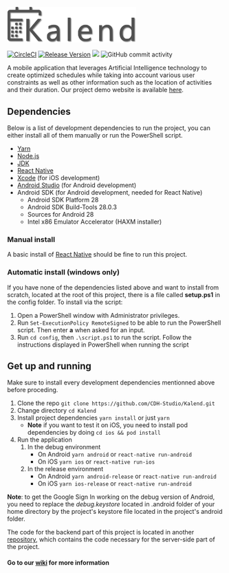 [<img src="https://raw.githubusercontent.com/CDH-Studio/Kalend/dev/src/assets/img/dark_logo.png" alt="Kalend" width="300"/>](https://benjeau.github.io/)

[![CircleCI](https://img.shields.io/circleci/project/github/CDH-Studio/Kalend/master.svg?style=flat&logo=circleci)](https://circleci.com/gh/CDH-Studio/Kalend)
[![Release Version](https://img.shields.io/github/release/CDH-Studio/Kalend.svg?style=flat)](https://github.com/CDH-Studio/Kalend/releases)
![](https://img.shields.io/github/license/CDH-Studio/Kalend.svg?style=flat)
![GitHub commit activity](https://img.shields.io/github/commit-activity/m/CDH-Studio/Kalend.svg)

A mobile application that leverages Artificial Intelligence technology to create optimized schedules while taking into account various user constraints as well as other information such as the location of activities and their duration. Our project demo website is available [here](https://benjeau.github.io/).

## Dependencies

Below is a list of development dependencies to run the project, you can either install all of them manually or run the PowerShell script.

* [Yarn](https://yarnpkg.com/)
* [Node.js](https://nodejs.org/)
* [JDK](https://www.oracle.com/technetwork/java/javase/downloads/jdk8-downloads-2133151.html)
* [React Native](https://facebook.github.io/react-native/docs/getting-started#installing-dependencies)
* [Xcode](https://itunes.apple.com/us/app/xcode/id497799835?mt=12) (for iOS development)
* [Android Studio](https://developer.android.com/studio) (for Android development)
* Android SDK (for Android development, needed for React Native)
  * Android SDK Platform 28
  * Android SDK Build-Tools 28.0.3
  * Sources for Android 28
  * Intel x86 Emulator Accelerator (HAXM installer)

### Manual install

A basic install of [React Native](https://facebook.github.io/react-native/docs/getting-started#installing-dependencies) should be fine to run this project.

### Automatic install (windows only)

If you have none of the dependencies listed above and want to install from scratch, located at the root of this project, there is a file called **setup.ps1** in the config folder. To install via the script:

1. Open a PowerShell window with Administrator privileges.
2. Run `Set-ExecutionPolicy RemoteSigned` to be able to run the PowerShell script. Then enter **a** when asked for an input.
3. Run `cd config`, then `.\script.ps1` to run the script. Follow the instructions displayed in PowerShell when running the script

## Get up and running

Make sure to install every development dependencies mentionned above before proceding.

1. Clone the repo `git clone https://github.com/CDH-Studio/Kalend.git`
2. Change directory `cd Kalend`
3. Install project dependencies `yarn install` or just `yarn`
    * **Note** if you want to test it on iOS, you need to install pod dependencies by doing `cd ios && pod install`
4. Run the application
    1. In the debug environment
        * On Android `yarn android` or `react-native run-android`
        * On iOS `yarn ios` or `react-native run-ios`
    2. In the release environment
        * On Android `yarn android-release` or `react-native run-android`
        * On iOS `yarn ios-release` or `react-native run-android`

**Note**: to get the Google Sign In working on the debug version of Android, you need to replace the *debug.keystore* located in .android folder of your home directory by the project's keystore file located in the project's android folder.

The code for the backend part of this project is located in another [repository](https://github.com/CDH-Studio/Kalend-backend), which contains the code necessary for the server-side part of the project.

#### Go to our [wiki](https://github.com/CDH-Studio/Kalend/wiki) for more information